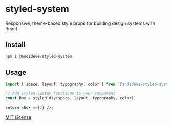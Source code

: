 # styled-system

Responsive, theme-based style props for building design systems with React

## Install

```sh
npm i @andideve/styled-system
```

## Usage

```jsx
import { space, layout, typography, color } from '@andideve/styled-system';

// Add styled-system functions to your component
const Box = styled.div(space, layout, typography, color);

return <Box m={2} />;
```

[MIT License](LICENSE.md)
